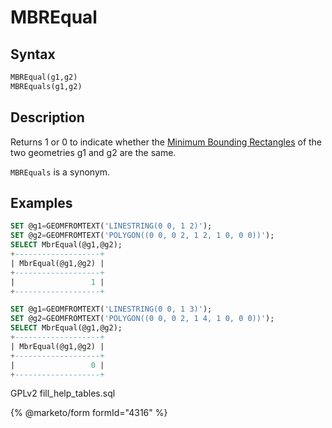 # MBREqual

## Syntax

```sql
MBREqual(g1,g2)
MBREquals(g1,g2)
```

## Description

Returns 1 or 0 to indicate whether the [Minimum Bounding Rectangles](mbr-definition.md) of the two geometries g1 and g2 are the same.

`MBREquals` is a synonym.

## Examples

```sql
SET @g1=GEOMFROMTEXT('LINESTRING(0 0, 1 2)');
SET @g2=GEOMFROMTEXT('POLYGON((0 0, 0 2, 1 2, 1 0, 0 0))');
SELECT MbrEqual(@g1,@g2);
+-------------------+
| MbrEqual(@g1,@g2) |
+-------------------+
|                 1 |
+-------------------+

SET @g1=GEOMFROMTEXT('LINESTRING(0 0, 1 3)');
SET @g2=GEOMFROMTEXT('POLYGON((0 0, 0 2, 1 4, 1 0, 0 0))');
SELECT MbrEqual(@g1,@g2);
+-------------------+
| MbrEqual(@g1,@g2) |
+-------------------+
|                 0 |
+-------------------+
```

GPLv2 fill\_help\_tables.sql

{% @marketo/form formId="4316" %}
